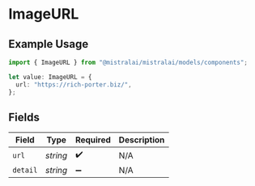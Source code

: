 # ImageURL

## Example Usage

```typescript
import { ImageURL } from "@mistralai/mistralai/models/components";

let value: ImageURL = {
  url: "https://rich-porter.biz/",
};
```

## Fields

| Field              | Type               | Required           | Description        |
| ------------------ | ------------------ | ------------------ | ------------------ |
| `url`              | *string*           | :heavy_check_mark: | N/A                |
| `detail`           | *string*           | :heavy_minus_sign: | N/A                |